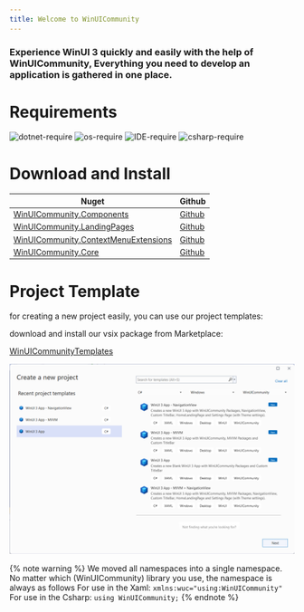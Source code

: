 ```yaml
---
title: Welcome to WinUICommunity
---
```


### Experience WinUI 3 quickly and easily with the help of WinUICommunity, Everything you need to develop an application is gathered in one place.

# Requirements

![dotnet-require](https://img.shields.io/badge/.net-%3E=6.0-brightgreen) ![os-require](https://img.shields.io/badge/OS-%3E%3D%20Windows%2010%20Build%201809-orange) ![IDE-require](https://img.shields.io/badge/IDE-vs2022-red) ![csharp-require](https://img.shields.io/badge/CSharp-Latest-yellow)

# Download and Install

|Nuget|Github|
|-|-|
|[WinUICommunity.Components](https://www.nuget.org/packages/WinUICommunity.Components)|[Github](https://github.com/WinUICommunity/WinUICommunity)|
|[WinUICommunity.LandingPages](https://www.nuget.org/packages/WinUICommunity.LandingPages)|[Github](https://github.com/WinUICommunity/WinUICommunity)|
|[WinUICommunity.ContextMenuExtensions](https://www.nuget.org/packages/WinUICommunity.ContextMenuExtensions)|[Github](https://github.com/WinUICommunity/WinUICommunity)|
|[WinUICommunity.Core](https://www.nuget.org/packages/WinUICommunity.Core)|[Github](https://github.com/WinUICommunity/WinUICommunity)|

# Project Template
for creating a new project easily, you can use our project templates:

download and install our vsix package from Marketplace:

[WinUICommunityTemplates](https://marketplace.visualstudio.com/items?itemName=MahdiHosseini.WinUICommunityTemplates)

![WinUICommunityTemplates](https://raw.githubusercontent.com/WinUICommunity/Resources/main/WinUICommunity-Templates/Demo-WinUICommunityTemplates.png)

{% note warning %}
We moved all namespaces into a single namespace. No matter which (WinUICommunity) library you use, the namespace is always as follows
For use in the Xaml:
`xmlns:wuc="using:WinUICommunity"`
For use in the Csharp:
`using WinUICommunity;`
{% endnote %}
